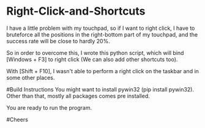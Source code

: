 # Right-Click-and-Shortcuts
  I have a little problem with my touchpad, so if I want to right click, I have to bruteforce all the positions in the right-bottom part of my touchpad, and the success rate will be close to hardly 20%.
  
  So in order to overcome this, I wrote this python script, which will bind [Windows + F3] to right click (We can also add other shortcuts too).
  
  With [Shift + F10], I wasn't able to perform a right click on the taskbar and in some other places.
  

#Build Instructions
  You might want to install pywin32 (pip install pywin32).  Other than that, mostly all packages comes pre installed.
  
  You are ready to run the program. 

#Cheers
